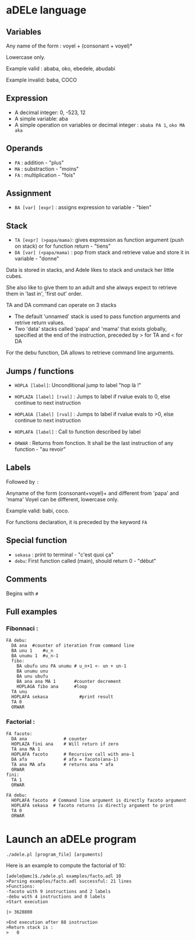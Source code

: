 aDELe language
==============

Variables
-------
Any name of the form : voyel + (consonant + voyel)*

Lowercase only.

Example valid : ababa, oko, ebedele, abudabi

Example invalid: baba, COCO

Expression
-----
- A decimal integer: 0, -523, 12
- A simple variable: aba
- A simple operation on variables or decimal integer : `ababa PA 1`, `oko MA aka`

Operands
------
- `PA` : addition - "plus"
- `MA` : substraction - "moins"
- `FA` : multiplication - "fois"

Assignment
----------
- `BA [var] [expr]` : assigns expression to variable - "bien"

Stack
------------
- `TA [expr] (>papa/mama)`: gives expression as function argument (push on stack) or for function return - "tiens"
- `DA [var] (<papa/mama)` : pop from stack and retrieve value and store it in variable - "donne"

Data is stored in stacks, and Adele likes to stack and unstack her little cubes.

She also like to give them to an adult and she always expect to retrieve them in 'last in', 'first out' order.

TA and DA command can operate on 3 stacks
- The default 'unnamed' stack is used to pass function arguments and retrive return values.
- Two 'data' stacks called 'papa' and 'mama' that exists globally, specified at the end of the instruction, preceded by > for TA and < for DA

For the debu function, DA allows to retrieve command line arguments.

Jumps / functions
-----------------
- `HOPLA [label]`: Unconditional jump to label "hop là !"
- `HOPLAZA [label] [rval]` : Jumps to label if rvalue evals to 0, else continue to next instruction
- `HOPLAGA [label] [rval]` : Jumps to label if rvalue evals to >0, else continue to next instruction

- `HOPLAFA [label]` : Call to function described by label
- `ORWAR` : Returns from fonction. It shall be the last instruction of any function - "au revoir"

Labels
------
Followed by `:`

Anyname of the form (consonant+voyel)+ and different from 'papa' and 'mama'
Voyel can be different, lowercase only.

Example valid: babi, coco.

For functions declaration, it is preceded by the keyword `FA`

Special function
---------------
- `sekasa` : print to terminal - "c'est quoi ça"
- `debu`: First function called (main), should return 0 - "début"

Comments
-------
Begins with `#`

Full examples
-----------

### Fibonnaci :

    FA debu:
      DA ana  #counter of iteration from command line
      BA unu 1    #u_n
      BA unumu 1  #u_n-1
      fibo:
        BA ubufu unu PA unumu # u_n+1 <- un + un-1
        BA unumu unu
        BA unu ubufu
        BA ana ana MA 1       #counter decrement
        HOPLAGA fibo ana      #loop
      TA unu
      HOPLAFA sekasa            #print result
      TA 0
      ORWAR

### Factorial :

    FA facoto:
      DA ana              # counter
      HOPLAZA fini ana    # Will return if zero
      TA ana MA 1
      HOPLAFA facoto      # Recursive call with ana-1
      DA afa              # afa = facoto(ana-1)
      TA ana MA afa       # returns ana * afa
      ORWAR
    fini:
      TA 1
      ORWAR

    FA debu:
      HOPLAFA facoto  # Command line argument is directly facoto argument
      HOPLAFA sekasa  # facoto returns is directly argument to print
      TA 0
      ORWAR

Launch an aDELe program
============

`./adele.pl [program_file] [arguments]`

Here is an example to compute the factorial of 10:

    [adele@amc]$./adele.pl examples/facto.adl 10
    >Parsing examples/facto.adl successful: 21 lines
    >Functions:
	-facoto with 9 instructions and 2 labels
	-debu with 4 instructions and 0 labels
    >Start execution

    |> 3628800

    >End execution after 88 instruction
    >Return stack is :
    >	0

